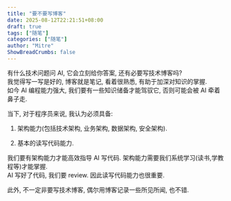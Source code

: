 ```yaml
---
title: "要不要写博客"
date: 2025-08-12T22:21:51+08:00
draft: true
tags: ["随笔"]
categories: ["随笔"]
author: "Mitre"
ShowBreadCrumbs: false
---
```



有什么技术问题问 AI, 它会立刻给你答案, 还有必要写技术博客吗?  
我觉得写一写是好的, 博客就是笔记, 看着很熟悉, 有助于加深对知识的掌握.  
如今 AI 编程能力强大, 我们要有一些知识储备才能驾驭它, 否则可能会被 AI 牵着鼻子走.  

当下, 对于程序员来说, 我认为必须具备:  
1. 架构能力(包括技术架构, 业务架构, 数据架构, 安全架构).  

2. 基本的读写代码能力.  

我们要有架构能力才能高效指导 AI 写代码. 架构能力需要我们系统学习(读书,学教程等)才能掌握.  
AI 写好了代码, 我们要 review. 因此读写代码能力也很重要.   

此外, 不一定非要写技术博客, 偶尔用博客记录一些所见所闻, 也不错.  